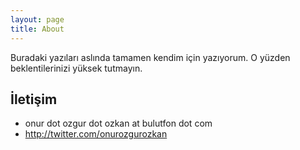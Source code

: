 ```yaml
---
layout: page
title: About
---
```


Buradaki yazıları aslında tamamen kendim için yazıyorum. O yüzden beklentilerinizi yüksek tutmayın.

## İletişim

* onur dot ozgur dot ozkan at bulutfon dot com
* http://twitter.com/onurozgurozkan
